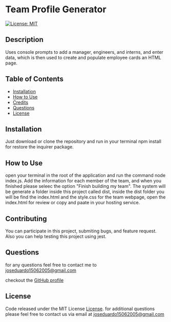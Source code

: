 # Team Profile Generator
[![License: MIT](https://img.shields.io/badge/License-MIT-yellow.svg)](https://opensource.org/licenses/MIT)

## Description
Uses console prompts to add a manager, engineers, and interns, and enter data, which is then used to create and populate employee cards an HTML page.

## Table of Contents

- [Installation](#installation)
- [How to Use](#How-to-Use)
- [Credits](#credits)
- [Questions](#questions)
- [License](#license)

## Installation

Just download or clone the repository and run in your terminal npm install for restore the inquirer package.

## How to Use

open your terminal in the root of the application and run the command node index.js. Add the information for each member of the team, and when you finished please seleec the option "Finish building my team". The system will be generate a folder inside this project called dist, inside the dist folder you will be find the index.html and the style.css for the team webpage, open the index.html for review or copy and paate in your hosting service.

## Contributing

You can participate in this project, submiting bugs, and feature request. Also you can help testing this project using jest.

## Questions

for any questions feel free to contact me to joseduardo15062005@gmail.com

checkout the [GitHub profile](https://github.com/joseduardo15062005)

## License

Code released under the MIT License [License](https://choosealicense.com/licenses/mit/).
for additional questions please feel free to contact us via email at joseduardo15062005@gmail.com
